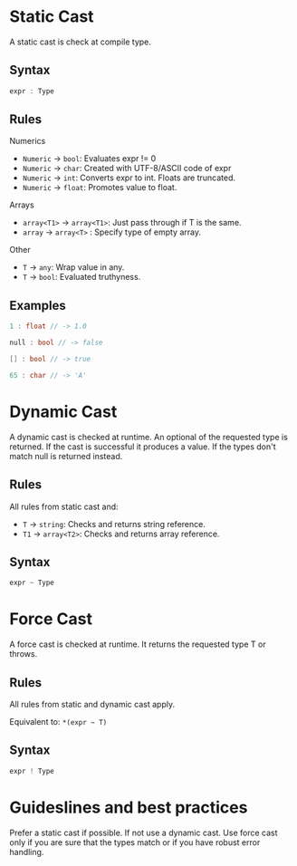 # Static Cast

A static cast is check at compile type.

## Syntax

```c++
expr : Type
```

## Rules

Numerics
- `Numeric` -> `bool`: Evaluates expr != 0
- `Numeric` -> `char`: Created with UTF-8/ASCII code of expr
- `Numeric` -> `int`: Converts expr to int. Floats are truncated.
- `Numeric` -> `float`: Promotes value to float.  

Arrays
- `array<T1>` -> `array<T1>`: Just pass through if T is the same.
- `array` -> `array<T>` : Specify type of empty array.

Other
- `T` -> `any`: Wrap value in any.
- `T` -> `bool`: Evaluated truthyness.

## Examples

```c++
1 : float // -> 1.0
```

```c++
null : bool // -> false
```

```c++
[] : bool // -> true
```

```c++
65 : char // -> 'A'
```

# Dynamic Cast

A dynamic cast is checked at runtime. An optional of the requested type is returned. If the cast is successful it produces a value. If the types don't match null is returned instead.

## Rules

All rules from static cast and:

- `T` -> `string`: Checks and returns string reference.
- `T1` -> `array<T2>`: Checks and returns array reference.

## Syntax

```c++
expr ~ Type
```

# Force Cast

A force cast is checked at runtime. It returns the requested type T or throws.

## Rules

All rules from static and dynamic cast apply.

Equivalent to: `*(expr ~ T)`

## Syntax

```c++
expr ! Type
```

# Guideslines and best practices

Prefer a static cast if possible. If not use a dynamic cast.
Use force cast only if you are sure that the types match or if you have robust error handling.